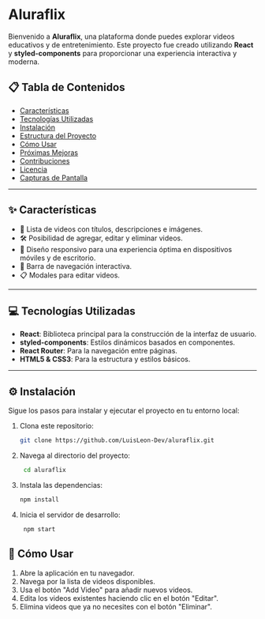 # Aluraflix

Bienvenido a **Aluraflix**, una plataforma donde puedes explorar videos educativos y de entretenimiento. Este proyecto fue creado utilizando **React** y **styled-components** para proporcionar una experiencia interactiva y moderna.

## 📋 Tabla de Contenidos

- [Características](#características)
- [Tecnologías Utilizadas](#tecnologías-utilizadas)
- [Instalación](#instalación)
- [Estructura del Proyecto](#estructura-del-proyecto)
- [Cómo Usar](#cómo-usar)
- [Próximas Mejoras](#próximas-mejoras)
- [Contribuciones](#contribuciones)
- [Licencia](#licencia)
- [Capturas de Pantalla](#capturas-de-pantalla)

---

## ✨ Características

- 🎥 Lista de videos con títulos, descripciones e imágenes.
- 🛠️ Posibilidad de agregar, editar y eliminar videos.
- 📱 Diseño responsivo para una experiencia óptima en dispositivos móviles y de escritorio.
- 🧭 Barra de navegación interactiva.
- 📋 Modales para editar videos.

---

## 💻 Tecnologías Utilizadas

- **React**: Biblioteca principal para la construcción de la interfaz de usuario.
- **styled-components**: Estilos dinámicos basados en componentes.
- **React Router**: Para la navegación entre páginas.
- **HTML5 & CSS3**: Para la estructura y estilos básicos.

---

## ⚙️ Instalación

Sigue los pasos para instalar y ejecutar el proyecto en tu entorno local:

1. Clona este repositorio:
   ```bash
   git clone https://github.com/LuisLeon-Dev/aluraflix.git
2. Navega al directorio del proyecto:
   ```bash
    cd aluraflix
3. Instala las dependencias:
    ```bash
    npm install

4. Inicia el servidor de desarrollo:
   ```bash
    npm start

## 🚀 Cómo Usar
1. Abre la aplicación en tu navegador.
2. Navega por la lista de videos disponibles.
3. Usa el botón "Add Video" para añadir nuevos videos.
4. Edita los videos existentes haciendo clic en el botón "Editar".
5. Elimina videos que ya no necesites con el botón "Eliminar".
